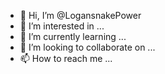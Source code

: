 - 👋 Hi, I’m @LogansnakePower
- 👀 I’m interested in ...
- 🌱 I’m currently learning ...
- 💞️ I’m looking to collaborate on ...
- 📫 How to reach me ...

<!---
LogansnakePower/LogansnakePower is a ✨ special ✨ repository because its `README.md` (this file) appears on your GitHub profile.
You can click the Preview link to take a look at your changes.
--->
